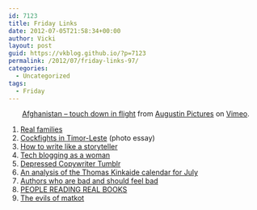 ```yaml
---
id: 7123
title: Friday Links
date: 2012-07-05T21:58:34+00:00
author: Vicki
layout: post
guid: https://vkblog.github.io/?p=7123
permalink: /2012/07/friday-links-97/
categories:
  - Uncategorized
tags:
  - Friday
---
```

<p style="text-align: center;">
  <a href="http://vimeo.com/31426899">Afghanistan – touch down in flight</a> from <a href="http://vimeo.com/augustinpictures">Augustin Pictures</a> on <a href="http://vimeo.com">Vimeo</a>.
</p>

  1. <a href="http://www.salon.com/2012/07/04/my_sisters_perfect_life/" target="_blank">Real families</a>
  2. <a href="http://imgur.com/a/u7F5m" target="_blank">Cockfights in Timor-Leste</a> (photo essay)
  3. <a href="http://opinionator.blogs.nytimes.com/2012/06/25/the-voice-of-the-storyteller/" target="_blank">How to write like a storyteller</a>
  4. <a href="http://news.ycombinator.com/item?id=4187121" target="_blank">Tech blogging as a woman</a>
  5. <a href="http://www.depressedcopywriter.com/" target="_blank">Depressed Copywriter Tumblr</a>
  6. <a href="http://www.theawl.com/2012/07/thomas-kinkade-calendar-july" target="_blank">An analysis of the Thomas Kinkaide calendar for July</a>
  7. <a href="http://www.tabletmag.com/scroll/105098/alice-walker-israel-boycott" target="_blank">Authors who are bad and should feel bad</a>
  8. <a href="http://undergroundnewyorkpubliclibrary.com/" target="_blank">PEOPLE READING REAL BOOKS</a>
  9. <a href="http://networkedblogs.com/zuCIX" target="_blank">The evils of matkot</a>